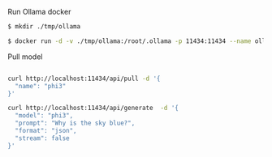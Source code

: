 

Run Ollama docker

```sh
$ mkdir ./tmp/ollama

$ docker run -d -v ./tmp/ollama:/root/.ollama -p 11434:11434 --name ollama ollama/ollama
```

Pull model

```sh

curl http://localhost:11434/api/pull -d '{
  "name": "phi3"
}'

```

```sh
curl http://localhost:11434/api/generate  -d '{
  "model": "phi3",
  "prompt": "Why is the sky blue?",
  "format": "json",
  "stream": false
}'
```